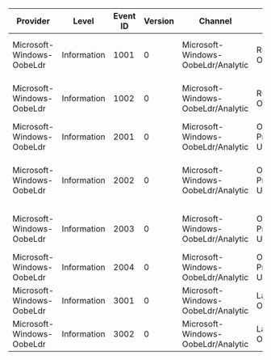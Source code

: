 Provider                   |  Level        |  Event ID  |  Version  |  Channel                             |  Task                      |  Opcode  |  Keyword      |  Message
---------------------------|---------------|------------|-----------|--------------------------------------|----------------------------|----------|---------------|-----------------------------------------------------------
Microsoft-Windows-OobeLdr  |  Information  |  1001      |  0        |  Microsoft-Windows-OobeLdr/Analytic  |  Run OobeLdr               |  Start   |  Performance  |  OobeLdr.exe is running with command line '{CommandLine}'.
Microsoft-Windows-OobeLdr  |  Information  |  1002      |  0        |  Microsoft-Windows-OobeLdr/Analytic  |  Run OobeLdr               |  Stop    |  Performance  |  OobeLdr.exe exiting with status {ErrorCode}.
Microsoft-Windows-OobeLdr  |  Information  |  2001      |  0        |  Microsoft-Windows-OobeLdr/Analytic  |  OobeLdr Process Unattend  |  Start   |  Performance  |  Executing unattend settings pass '{Pass}'.
Microsoft-Windows-OobeLdr  |  Information  |  2002      |  0        |  Microsoft-Windows-OobeLdr/Analytic  |  OobeLdr Process Unattend  |  Stop    |  Performance  |  Finished executing unattend pass with status {ErrorCode}.
Microsoft-Windows-OobeLdr  |  Information  |  2003      |  0        |  Microsoft-Windows-OobeLdr/Analytic  |  OobeLdr Process Unattend  |  Stop    |  Performance  |  Failed to execute unattend pass with status {ErrorCode}.
Microsoft-Windows-OobeLdr  |  Information  |  2004      |  0        |  Microsoft-Windows-OobeLdr/Analytic  |  OobeLdr Process Unattend  |          |  Diagnostic   |  Using unattend file '{FilePath}' for pass '{Pass}'.
Microsoft-Windows-OobeLdr  |  Information  |  3001      |  0        |  Microsoft-Windows-OobeLdr/Analytic  |  Launch Oobe               |  Start   |  Performance  |
Microsoft-Windows-OobeLdr  |  Information  |  3002      |  0        |  Microsoft-Windows-OobeLdr/Analytic  |  Launch Oobe               |  Stop    |  Performance  |  Oobe exited with status {ErrorCode}.